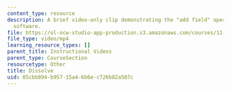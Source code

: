 ```yaml
---
content_type: resource
description: A brief video-only clip demonstrating the "add field" operation in ArcGIS
  software.
file: https://ol-ocw-studio-app-production.s3.amazonaws.com/courses/11-205-introduction-to-spatial-analysis-fall-2019/85cbb894b95715a46b6ec726b82a507c_MIT11_205F19_dissolve.mp4
file_type: video/mp4
learning_resource_types: []
parent_title: Instructional Videos
parent_type: CourseSection
resourcetype: Other
title: Dissolve
uid: 85cbb894-b957-15a4-6b6e-c726b82a507c
---
```

